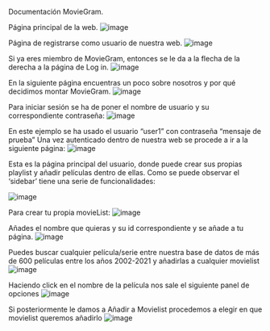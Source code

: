 Documentación MovieGram.

Página principal de la web.
![image](https://github.com/migueltorresvalls/MiguelTorresValls-GITT-PATFINAL/assets/97603106/0ad01d55-cdd2-407d-a8da-ad7f1d862dc6)

Página de registrarse como usuario de nuestra web.
![image](https://github.com/migueltorresvalls/MiguelTorresValls-GITT-PATFINAL/assets/97603106/77a86701-67db-447a-a5fa-8f88ec840dbc)

Si ya eres miembro de MovieGram, entonces se le da a la flecha de la derecha a la página de Log in.
![image](https://github.com/migueltorresvalls/MiguelTorresValls-GITT-PATFINAL/assets/97603106/83702b76-9ac6-414a-bd2b-f0e02cdbccd0)

En la siguiente página encuentras un poco sobre nosotros y por qué decidimos montar MovieGram.
![image](https://github.com/migueltorresvalls/MiguelTorresValls-GITT-PATFINAL/assets/97603106/297ff5dc-05c8-44ca-9dfa-d53f71ca0c4c)

Para iniciar sesión se ha de poner el nombre de usuario y su correspondiente contraseña:
![image](https://github.com/migueltorresvalls/MiguelTorresValls-GITT-PATFINAL/assets/97603106/d48757b2-fd4f-4594-ad4f-ed9c4aa2c732)
 
En este ejemplo se ha usado el usuario “user1” con contraseña “mensaje de prueba”
Una vez autenticado dentro de nuestra web se procede a ir a la siguiente página:
![image](https://github.com/migueltorresvalls/MiguelTorresValls-GITT-PATFINAL/assets/97603106/af305b86-28ce-45e9-97fe-b1671a49e9f5)
 
Esta es la página principal del usuario, donde puede crear sus propias playlist y añadir películas dentro de ellas. 
Como se puede observar el ‘sidebar’ tiene una serie de funcionalidades:

![image](https://github.com/migueltorresvalls/MiguelTorresValls-GITT-PATFINAL/assets/97603106/8619432a-d913-4796-80a7-a7b35318d402)

Para crear tu propia movieList:
![image](https://github.com/migueltorresvalls/MiguelTorresValls-GITT-PATFINAL/assets/97603106/576a67e4-d160-40d1-83d0-0e82652ac290)

Añades el nombre que quieras y su id correspondiente y se añade a tu página.
![image](https://github.com/migueltorresvalls/MiguelTorresValls-GITT-PATFINAL/assets/97603106/6036631f-6e0b-4b9a-9a54-e0d234161f1f)

Puedes buscar cualquier película/serie entre nuestra base de datos de más de 600 películas entre los años 2002-2021 y añadirlas a cualquier movielist
![image](https://github.com/migueltorresvalls/MiguelTorresValls-GITT-PATFINAL/assets/97603106/7b3a7807-68b4-4315-9bc9-7cfa26df22a7)

Haciendo click en el nombre de la película nos sale el siguiente panel de opciones
![image](https://github.com/migueltorresvalls/MiguelTorresValls-GITT-PATFINAL/assets/97603106/7e2718d0-c332-47c8-b441-6e66dcabc7e8)

Si posteriormente le damos a Añadir a Movielist procedemos a elegir en que movielist queremos añadirlo
![image](https://github.com/migueltorresvalls/MiguelTorresValls-GITT-PATFINAL/assets/97603106/f978aa87-6a6e-4e31-abc7-a8fae88ff8d4)


 
 
